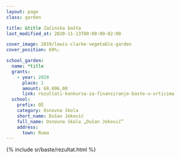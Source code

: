 ```yaml
---
layout: page
class: garden

title: &title Začinska bašta
last_modified_at: 2020-11-13T00:00:00-02:00

cover_image: 2019/lewis-clarke-vegetable-garden
cover_position: 60%;

school_garden:
  name: *title
  grants:
    - year: 2020
      place: 1
      amount: 68.896,00
      link: rezultati-konkursa-za-finansiranje-baste-u-vrticima
  school:
    prefix: OŠ
    category: Osnovna škola
    short_name: Dušan Jeković
    full_name: Osnovna škola „Dušan Jeković”
    address:
      town: Ruma
---
```


{% include sr/baste/rezultat.html %}

